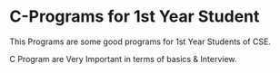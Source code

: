 # C-Programs for 1st Year Student
This Programs are some good programs for 1st Year Students of CSE.

C Program are Very Important in terms of basics & Interview.
